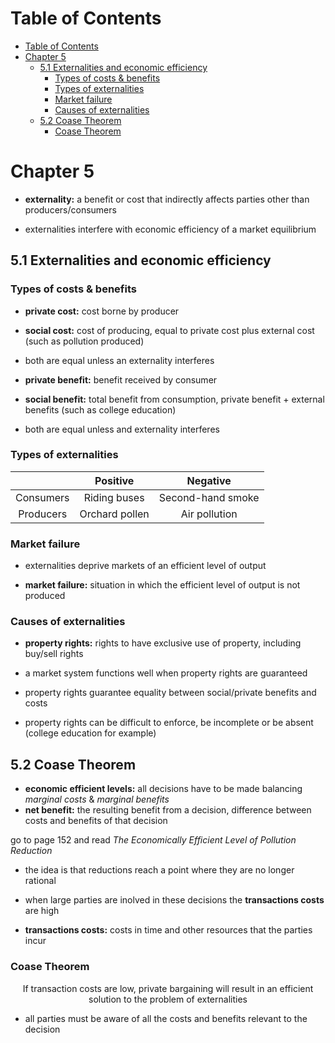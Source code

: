 # Table of Contents

- [Table of Contents](#table-of-contents)
- [Chapter 5](#chapter-5)
  - [5.1 Externalities and economic efficiency](#51-externalities-and-economic-efficiency)
    - [Types of costs & benefits](#types-of-costs--benefits)
    - [Types of externalities](#types-of-externalities)
    - [Market failure](#market-failure)
    - [Causes of externalities](#causes-of-externalities)
  - [5.2 Coase Theorem](#52-coase-theorem)
    - [Coase Theorem](#coase-theorem)

# Chapter 5

- **externality:** a benefit or cost that indirectly affects parties other than producers/consumers

- externalities interfere with economic efficiency of a market equilibrium

## 5.1 Externalities and economic efficiency

### Types of costs & benefits

- **private cost:** cost borne by producer
- **social cost:** cost of producing, equal to private cost plus external cost (such as pollution produced)
- both are equal unless an externality interferes

- **private benefit:** benefit received by consumer
- **social benefit:** total benefit from consumption, private benefit + external benefits (such as college education)
- both are equal unless and externality interferes

### Types of externalities

|  | Positive | Negative |
| :---------: | :---------: | :---------: |
| Consumers | Riding buses | Second-hand smoke |
| Producers | Orchard pollen | Air pollution | 

### Market failure

- externalities deprive markets of an efficient level of output

- **market failure:** situation in which the efficient level of output is not produced

### Causes of externalities

- **property rights:** rights to have exclusive use of property, including buy/sell rights
  
- a market system functions well when property rights are guaranteed
- property rights guarantee equality between social/private benefits and costs
  
- property rights can be difficult to enforce, be incomplete or be absent (college education for example)


## 5.2 Coase Theorem

- **economic efficient levels:** all decisions have to be made balancing _marginal costs_ & _marginal benefits_
- **net benefit:** the resulting benefit from a decision, difference between costs and benefits of that decision

go to page 152 and read _The Economically Efficient Level of Pollution Reduction_
- the idea is that reductions reach a point where they are no longer rational

- when large parties are inolved in these decisions the **transactions costs** are high
- **transactions costs:** costs in time and other resources that the parties incur 

### Coase Theorem

<div align='center'>
If transaction costs are low, private bargaining will result in an efficient solution to the problem of externalities
</div>

- all parties must be aware of all the costs and benefits relevant to the decision